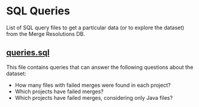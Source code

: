 # SQL Queries

List of SQL query files to get a particular data (or to explore the dataset) from the Merge Resolutions DB.

## [queries.sql](queries.sql)

This file contains queries that can answer the following questions about the dataset:

- How many files with failed merges were found in each project?
- Which projects have failed merges?
- Which projects have failed merges, considering only Java files?

